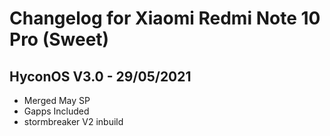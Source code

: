 # Changelog for Xiaomi Redmi Note 10 Pro (Sweet)

## HyconOS V3.0 - 29/05/2021
- Merged May SP 
- Gapps Included
- stormbreaker V2 inbuild
